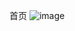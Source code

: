 首页
![image](http://https://github.com/helloworld3q3q/react-native-redux-demo/blob/master/img/Screenshot_2017-06-21-22-56-33.jpeg)